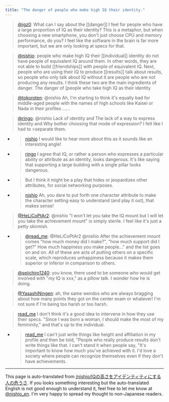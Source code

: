 ```yaml
---
title: "The danger of people who make high IQ their identity."
---
```


> [@igz0](https://twitter.com/igz0/status/1653055719300800513?s=20): What can I say about the [[danger]] I feel for people who have a large proportion of IQ as their identity?
> This is a metaphor, but when choosing a new smartphone, you don't just choose CPU and memory performance, do you?
> I feel like the software in the brain is far more important, but we are only looking at specs for that.

> [@nishio](https://twitter.com/nishio/status/1653061529695305729?s=20): people who make high IQ their [[individual]] identity do not have people of equivalent IQ around them. In other words, they are not able to build [[friendships]] with people of equivalent IQ.
> Next, people who are using their IQ to produce [[results]] talk about results, so people who only talk about IQ without it are people who are not producing any results.
> I think these two are the main ingredients of danger.
The danger of [people who take high IQ as their identity

> [@tokoroten](https://twitter.com/tokoroten/status/1653146999225724928?s=20): @nishio Ah, I'm starting to think it's equally bad for middle-aged people with the names of high schools like Kaisei or Nada in their profiles ......

> [@ringo](https://twitter.com/ringo/status/1653146403575840771?s=20): @nishio Lack of identity and
> The lack of a way to express identity and
> Why bother choosing that mode of expression?
I felt like I had to >separate them.
- > [nishio](https://twitter.com/nishio/status/1653223555864092672) I would like to hear more about this as it sounds like an interesting angle!
- > [ringo](https://twitter.com/ringo/status/1653227869802475520) I agree that IQ, or rather a person who expresses a particular ability or attribute as an identity, looks dangerous. It's like saying that supporting a large building with a single pillar looks dangerous.
- >  But I think it might be a play that hides or jeopardizes other attributes, for social networking purposes.
- > [nishio](https://twitter.com/nishio/status/1653231485430927362) Ah, you dare to put forth one character attribute to make the character setting easy to understand (and play it out), that makes sense!


> [@HeLiCoPtAr2](https://twitter.com/HeLiCoPtAr2/status/1653138466371432448?s=20): @nishio "I won't let you take the IQ mount but I will let you take the achievement mount" is simply sterile. I feel like it's just a petty skirmish.
- > [@read_me](https://twitter.com/read_me/status/1653163016521908225?s=20): @HeLiCoPtAr2 @nishio After the achievement mount comes "how much money did I make?", "how much support did I get?" How much happiness you make people..." and the list goes on and on. All of these are acts of putting others on a specific scale, which reproduces unhappiness because it makes them superior or inferior in comparison to others.

> [@seiichiro1240](https://twitter.com/seiichiro1240/status/1653200012304867328?s=20): you know, there used to be someone who would get involved with "my IQ is xxx," as a pillow talk. I wonder how he is doing.

> [@YasashiNingen](https://twitter.com/YasashiNingen/status/1653150075563184129?s=20): ah, the same weirdos who are always bragging about how many points they got on the center exam or whatever! I'm not sure if I'm being too harsh or too harsh.

> [read_me](https://twitter.com/read_me/status/1653162133662892033) I don't think it's a good idea to intervene in how they use their specs.
>  "Since I was born a woman, I should make the most of my femininity," and that's up to the individual.
- > [read_me](https://twitter.com/read_me/status/1653168494886932481) I can't just write things like height and affiliation in my profile and then be told, "People who really produce results don't write things like that. I can't stand it when people say, "It's important to know how much you've achieved with it. I'd love a society where people can recognize themselves even if they don't have achievements.

---
This page is auto-translated from [/nishio/IQの高さをアイデンティティにする人の危うさ](https://scrapbox.io/nishio/IQの高さをアイデンティティにする人の危うさ). If you looks something interesting but the auto-translated English is not good enough to understand it, feel free to let me know at [@nishio_en](https://twitter.com/nishio_en). I'm very happy to spread my thought to non-Japanese readers.